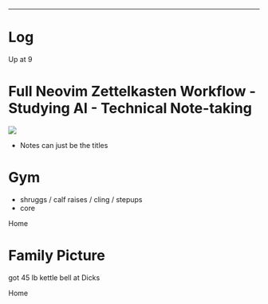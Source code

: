 
---

# Log

Up at 9

# Full Neovim Zettelkasten Workflow - Studying AI - Technical Note-taking


![](https://www.youtube.com/watch?v=B-uTTiWU9ok)
- Notes can just be the titles

# Gym 
- shruggs / calf raises / cling / stepups
- core

Home 

# Family Picture 

got 45 lb kettle bell at Dicks

Home

